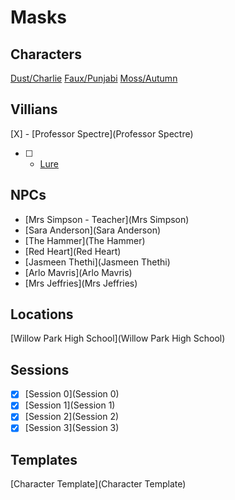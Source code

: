 # Masks

## Characters

[Dust/Charlie](Dust)
[Faux/Punjabi](Faux)
[Moss/Autumn](Moss)

## Villians

 [X] - [Professor Spectre](Professor Spectre)
* [ ] - [Lure](Lure)

## NPCs

* [Mrs Simpson - Teacher](Mrs Simpson)
* [Sara Anderson](Sara Anderson) 
* [The Hammer](The Hammer)
* [Red Heart](Red Heart)
* [Jasmeen Thethi](Jasmeen Thethi)
* [Arlo Mavris](Arlo Mavris)
* [Mrs Jeffries](Mrs Jeffries)

## Locations

[Willow Park High School](Willow Park High School)

## Sessions
* [X] [Session 0](Session 0)
* [X] [Session 1](Session 1)
* [X] [Session 2](Session 2)
* [X] [Session 3](Session 3)

## Templates
[Character Template](Character Template)
